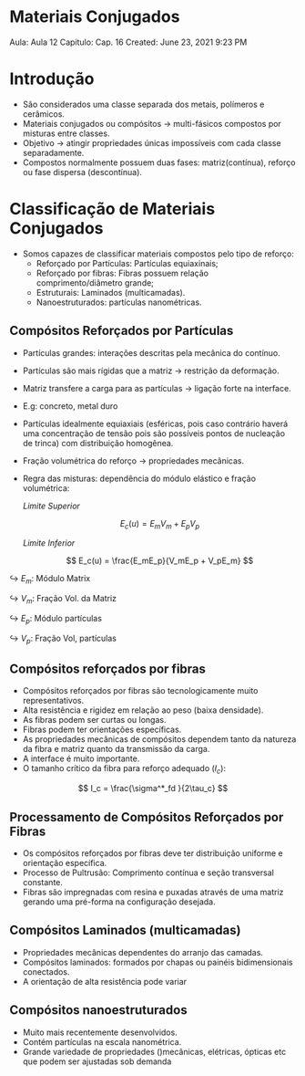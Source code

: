 # Materiais Conjugados

Aula: Aula 12
Capitulo: Cap. 16
Created: June 23, 2021 9:23 PM

# Introdução

- São considerados uma classe separada dos metais, polímeros e cerâmicos.
- Materiais conjugados ou compósitos → multi-fásicos compostos por misturas entre classes.
- Objetivo → atingir propriedades únicas impossíveis com cada classe separadamente.
- Compostos normalmente possuem duas fases: matriz(contínua), reforço ou fase dispersa (descontínua).

# Classificação de Materiais Conjugados

- Somos capazes de classificar materiais compostos pelo tipo de reforço:
    - Reforçado por Partículas: Partículas equiaxinais;
    - Reforçado por fibras: Fibras possuem relação comprimento/diâmetro grande;
    - Estruturais:  Laminados (multicamadas).
    - Nanoestruturados:  partículas nanométricas.
    

## Compósitos Reforçados por Partículas

- Partículas grandes: interações descritas pela mecânica do contínuo.
- Partículas são mais rígidas que a matriz → restrição da deformação.
- Matriz transfere a carga para as partículas → ligação forte na interface.
- E.g: concreto, metal duro
- Partículas idealmente equiaxiais (esféricas, pois caso contrário haverá uma concentração de tensão pois são possíveis pontos de nucleação de trinca) com distribuição homogênea.
- Fração volumétrica do reforço → propriedades mecânicas.
- Regra das misturas: dependência do módulo elástico e fração volumétrica:
    
    *Limite Superior*
    
    $$
    E_c(u) = E_mV_m + E_pV_p
    $$
    
    *Limite Inferior*
    
    $$
    E_c(u) = \frac{E_mE_p}{V_mE_p + V_pE_m}
    $$
    

$\hookrightarrow$ $E_m:$ Módulo Matrix

$\hookrightarrow$ $V_m:$ Fração Vol. da Matriz

$\hookrightarrow$ $E_p:$ Módulo partículas

$\hookrightarrow$ $V_p:$ Fração Vol, partículas  

## Compósitos reforçados por fibras

- Compósitos reforçados por fibras são tecnologicamente muito representativos.
- Alta resistência e rigidez em relação ao peso (baixa densidade).
- As fibras podem ser curtas ou longas.
- Fibras podem ter orientações específicas.
- As propriedades mecânicas de compósitos dependem tanto da natureza da fibra e matriz quanto da transmissão da carga.
- A interface é muito importante.
- O tamanho crítico da fibra para reforço adequado $(I_c)$:

$$
I_c = \frac{\sigma^*_fd }{2\tau_c}
$$

## Processamento de Compósitos Reforçados por Fibras

- Os compósitos reforçados por fibras deve ter distribuição uniforme e orientação específica.
- Processo de Pultrusão: Comprimento contínua e seção transversal constante.
- Fibras são impregnadas com resina e puxadas através de uma matriz gerando uma pré-forma na configuração desejada.

## Compósitos Laminados (multicamadas)

- Propriedades mecânicas dependentes do arranjo das camadas.
- Compósitos laminados: formados por chapas ou painéis bidimensionais conectados.
- A orientação de alta resistência pode variar

## Compósitos nanoestruturados

- Muito mais recentemente desenvolvidos.
- Contém partículas na escala nanométrica.
- Grande variedade de propriedades ()mecânicas, elétricas, ópticas etc que podem ser ajustadas sob demanda
